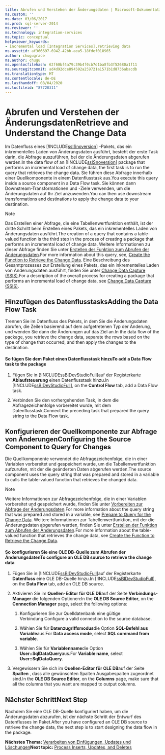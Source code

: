 ```yaml
---
title: Abrufen und Verstehen der Änderungsdaten | Microsoft-Dokumentation
ms.custom: ''
ms.date: 03/06/2017
ms.prod: sql-server-2014
ms.reviewer: ''
ms.technology: integration-services
ms.topic: conceptual
helpviewer_keywords:
- incremental load [Integration Services],retrieving data
ms.assetid: af366697-6942-42bb-aea5-18fdef018965
author: chugugrace
ms.author: chugu
ms.openlocfilehash: 62f60bf4a79c39b4f0cb7d1ba8fb3f52680a1f11
ms.sourcegitcommit: ad4d92dce894592a259721a1571b1d8736abacdb
ms.translationtype: MT
ms.contentlocale: de-DE
ms.lasthandoff: 08/04/2020
ms.locfileid: "87720311"
---
```

# <a name="retrieve-and-understand-the-change-data"></a><span data-ttu-id="96732-102">Abrufen und Verstehen der Änderungsdaten</span><span class="sxs-lookup"><span data-stu-id="96732-102">Retrieve and Understand the Change Data</span></span>
  <span data-ttu-id="96732-103">Im Datenfluss eines [!INCLUDE[ssISnoversion](../../includes/ssisnoversion-md.md)] -Pakets, das ein inkrementelles Laden von Änderungsdaten ausführt, besteht der erste Task darin, die Abfrage auszuführen, bei der die Änderungsdaten abgerufen werden.</span><span class="sxs-lookup"><span data-stu-id="96732-103">In the data flow of an [!INCLUDE[ssISnoversion](../../includes/ssisnoversion-md.md)] package that performs an incremental load of change data, the first task is to run the query that retrieves the change data.</span></span> <span data-ttu-id="96732-104">Sie führen diese Abfrage innerhalb einer Quellkomponente in einem Datenflusstask aus.</span><span class="sxs-lookup"><span data-stu-id="96732-104">You execute this query inside a source component in a Data Flow task.</span></span> <span data-ttu-id="96732-105">Sie können dann Downstream-Transformationen und -Ziele verwenden, um die Änderungsdaten auf Ihr Ziel anzuwenden.</span><span class="sxs-lookup"><span data-stu-id="96732-105">You can then use downstream transformations and destinations to apply the change data to your destination.</span></span>  
  
> [!NOTE]  
>  <span data-ttu-id="96732-106">Das Erstellen einer Abfrage, die eine Tabellenwertfunktion enthält, ist der dritte Schritt beim Erstellen eines Pakets, das ein inkrementelles Laden von Änderungsdaten ausführt.</span><span class="sxs-lookup"><span data-stu-id="96732-106">The creation of a query that contains a table-valued function is the third step in the process of creating a package that performs an incremental load of change data.</span></span> <span data-ttu-id="96732-107">Weitere Informationen zu dieser Abfrage finden Sie unter [Erstellen der Funktion zum Abrufen der Änderungsdaten](create-the-function-to-retrieve-the-change-data.md).</span><span class="sxs-lookup"><span data-stu-id="96732-107">For more information about this query, see, [Create the Function to Retrieve the Change Data](create-the-function-to-retrieve-the-change-data.md).</span></span> <span data-ttu-id="96732-108">Eine Beschreibung des Gesamtprozesses zur Erstellung eines Pakets, das ein inkrementelles Laden von Änderungsdaten ausführt, finden Sie unter [Change Data Capture &#40;SSIS&#41;](change-data-capture-ssis.md).</span><span class="sxs-lookup"><span data-stu-id="96732-108">For a description of the overall process for creating a package that performs an incremental load of change data, see [Change Data Capture &#40;SSIS&#41;](change-data-capture-ssis.md).</span></span>  
  
## <a name="adding-the-data-flow-task"></a><span data-ttu-id="96732-109">Hinzufügen des Datenflusstasks</span><span class="sxs-lookup"><span data-stu-id="96732-109">Adding the Data Flow Task</span></span>  
 <span data-ttu-id="96732-110">Trennen Sie im Datenfluss des Pakets, in dem Sie die Änderungsdaten abrufen, die Zeilen basierend auf dem aufgetretenen Typ der Änderung, und wenden Sie dann die Änderungen auf das Ziel an.</span><span class="sxs-lookup"><span data-stu-id="96732-110">In the data flow of the package, you retrieve the change data, separate the rows based on the type of change that occurred, and then apply the changes to the destination.</span></span>  
  
#### <a name="to-add-a-data-flow-task-to-the-package"></a><span data-ttu-id="96732-111">So fügen Sie dem Paket einen Datenflusstask hinzu</span><span class="sxs-lookup"><span data-stu-id="96732-111">To add a Data Flow task to the package</span></span>  
  
1.  <span data-ttu-id="96732-112">Fügen Sie in [!INCLUDE[ssBIDevStudioFull](../../includes/ssbidevstudiofull-md.md)]auf der Registerkarte **Ablaufsteuerung** einen Datenflusstask hinzu.</span><span class="sxs-lookup"><span data-stu-id="96732-112">In [!INCLUDE[ssBIDevStudioFull](../../includes/ssbidevstudiofull-md.md)], on the **Control Flow** tab, add a Data Flow task.</span></span>  
  
2.  <span data-ttu-id="96732-113">Verbinden Sie den vorhergehenden Task, in dem die Abfragezeichenfolge vorbereitet wurde, mit dem Datenflusstask.</span><span class="sxs-lookup"><span data-stu-id="96732-113">Connect the preceding task that prepared the query string to the Data Flow task.</span></span>  
  
## <a name="configuring-the-source-component-to-query-for-changes"></a><span data-ttu-id="96732-114">Konfigurieren der Quellkomponente zur Abfrage von Änderungen</span><span class="sxs-lookup"><span data-stu-id="96732-114">Configuring the Source Component to Query for Changes</span></span>  
 <span data-ttu-id="96732-115">Die Quellkomponente verwendet die Abfragezeichenfolge, die in einer Variablen vorbereitet und gespeichert wurde, um die Tabellenwertfunktion aufzurufen, mit der die geänderten Daten abgerufen werden.</span><span class="sxs-lookup"><span data-stu-id="96732-115">The source component uses the query string that was prepared and stored in a variable to calls the table-valued function that retrieves the changed data.</span></span>  
  
> [!NOTE]  
>  <span data-ttu-id="96732-116">Weitere Informationen zur Abfragezeichenfolge, die in einer Variablen vorbereitet und gespeichert wurde, finden Sie unter [Vorbereiten zur Abfrage der Änderungsdaten](prepare-to-query-for-the-change-data.md).</span><span class="sxs-lookup"><span data-stu-id="96732-116">For more information about the query string that was prepared and stored in a variable, see [Prepare to Query for the Change Data](prepare-to-query-for-the-change-data.md).</span></span> <span data-ttu-id="96732-117">Weitere Informationen zur Tabellenwertfunktion, mit der die Änderungsdaten abgerufen werden, finden Sie unter [Erstellen der Funktion zum Abrufen der Änderungsdaten](create-the-function-to-retrieve-the-change-data.md).</span><span class="sxs-lookup"><span data-stu-id="96732-117">For more information about the table-valued function that retrieves the change data, see [Create the Function to Retrieve the Change Data](create-the-function-to-retrieve-the-change-data.md).</span></span>  
  
#### <a name="to-configure-an-ole-db-source-to-retrieve-the-change-data"></a><span data-ttu-id="96732-118">So konfigurieren Sie eine OLE DB-Quelle zum Abrufen der Änderungsdaten</span><span class="sxs-lookup"><span data-stu-id="96732-118">To configure an OLE DB source to retrieve the change data</span></span>  
  
1.  <span data-ttu-id="96732-119">Fügen Sie in [!INCLUDE[ssBIDevStudioFull](../../includes/ssbidevstudiofull-md.md)]auf der Registerkarte **Datenfluss** eine OLE DB-Quelle hinzu.</span><span class="sxs-lookup"><span data-stu-id="96732-119">In [!INCLUDE[ssBIDevStudioFull](../../includes/ssbidevstudiofull-md.md)], on the **Data Flow** tab, add an OLE DB source.</span></span>  
  
2.  <span data-ttu-id="96732-120">Aktivieren Sie im **Quellen-Editor für OLE DB**auf der Seite **Verbindungs-Manager** die folgenden Optionen:</span><span class="sxs-lookup"><span data-stu-id="96732-120">In the **OLE DB Source Editor**, on the **Connection Manager** page, select the following options:</span></span>  
  
    1.  <span data-ttu-id="96732-121">Konfigurieren Sie zur Quelldatenbank eine gültige Verbindung.</span><span class="sxs-lookup"><span data-stu-id="96732-121">Configure a valid connection to the source database.</span></span>  
  
    2.  <span data-ttu-id="96732-122">Wählen Sie für **Datenzugriffsmodus**die Option **SQL-Befehl aus Variable**aus.</span><span class="sxs-lookup"><span data-stu-id="96732-122">For **Data access mode**, select **SQL command from variable**.</span></span>  
  
    3.  <span data-ttu-id="96732-123">Wählen Sie für **Variablenname**die Option **User::SqlDataQuery**aus.</span><span class="sxs-lookup"><span data-stu-id="96732-123">For **Variable name**, select **User::SqlDataQuery**.</span></span>  
  
3.  <span data-ttu-id="96732-124">Vergewissern Sie sich im **Quellen-Editor für OLE DB**auf der Seite **Spalten** , dass alle gewünschten Spalten Ausgabespalten zugeordnet sind.</span><span class="sxs-lookup"><span data-stu-id="96732-124">In the **OLE DB Source Editor**, on the **Columns** page, make sure that all the columns that you want are mapped to output columns.</span></span>  
  
## <a name="next-step"></a><span data-ttu-id="96732-125">Nächster Schritt</span><span class="sxs-lookup"><span data-stu-id="96732-125">Next Step</span></span>  
 <span data-ttu-id="96732-126">Nachdem Sie eine OLE DB-Quelle konfiguriert haben, um die Änderungsdaten abzurufen, ist der nächste Schritt der Entwurf des Datenflusses im Paket.</span><span class="sxs-lookup"><span data-stu-id="96732-126">After you have configured an OLE DB source to retrieve the change data, the next step is to start designing the data flow in the package.</span></span>  
  
 <span data-ttu-id="96732-127">**Nächstes Thema:** [Verarbeiten von Einfügungen, Updates und Löschungen](process-inserts-updates-and-deletes.md)</span><span class="sxs-lookup"><span data-stu-id="96732-127">**Next topic:** [Process Inserts, Updates, and Deletes](process-inserts-updates-and-deletes.md)</span></span>  
  
  
